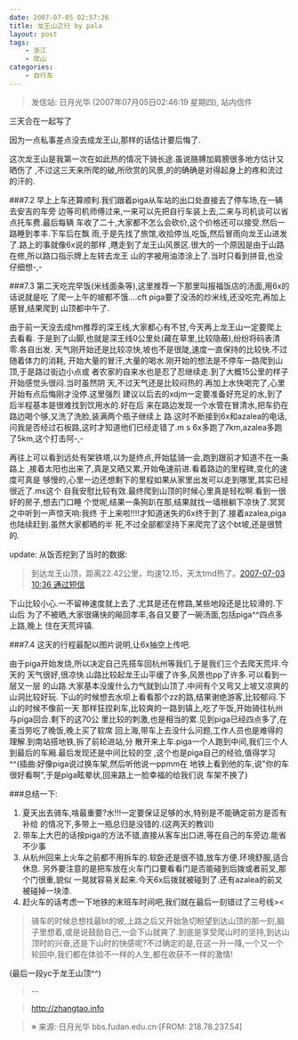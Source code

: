 ```yaml
---
date: 2007-07-05 02:57:26
title: 龙王山之行 by pala
layout: post
tags:
    - 浙江
    - 爬山
categories:
    - 自行车
---
```

>发信站: 日月光华 (2007年07月05日02:46:19 星期四), 站内信件

三天合在一起写了

因为一点私事差点没去成龙王山,那样的话估计要后悔了.

这次龙王山是我第一次在如此热的情况下骑长途.虽说胳膊加肩膀很多地方估计又晒伤了
,不过这三天来所爬的破,所欣赏的风景,的的确确是对得起身上的疼和流过的汗的.

###7.2
早上上车还算顺利.我们跟着piga从车站的出口处直接去了停车场,在一辆去安吉的车旁
边等司机师傅过来,一来可以先把自行车装上去,二来与司机谈可以省点托车费.最后每辆
车收了二十,大家都不怎么会砍价,这个价格还可以接受.然后一路睡到孝丰.下车后在飘
雨,于是先找了旅馆,收拾停当,吃饭,然后冒雨向龙王山进发了.路上的事就像6x说的那样
,瞎走到了龙王山风景区.很大的一个原因是由于山路在修,所以路口指示牌上左转去龙王
山的字被用油漆涂上了.当时只看到拼音,也没仔细想-,-

###7.3
第二天吃完早饭(米线面条等),这里推荐一下那里叫报福饭店的汤面,用6x的话说就是吃
了爬一上午的坡都不饿....cft piga要了没汤的炒米线,还没吃完,再加上感冒,结果爬到
山顶都中午了.

由于前一天没去成hm推荐的深王线,大家都心有不甘,今天再上龙王山一定要爬上去看看.
于是到了山脚,也就是深王线0公里处(藏在草里,比较隐蔽),纷纷将码表清零.各自出发.
天气刚开始还是比较凉快,坡也不是很陡,速度一直保持的比较快.不过随着体力的消耗,
开始大量的冒汗,大量的喝水.刚开始的想法是不停车一路爬到山顶,于是路过街边小点或
者农家的自来水也是忍了忍继续走.到了大概15公里的样子开始感觉头很闷.当时虽然阴
天,不过天气还是比较闷热的.再加上水快喝完了,心里开始有点后悔刚才没停.这里强烈
建议以后去的xdjm一定要准备好充足的水,到了后半程基本是很难找到饮用水的.好在后
来在路边发现一个水管在冒清水,把车扔在路边喝个够,又洗了洗脸,装满两个瓶子继续上
路.这时不断接到6x和azalea的电话,问我是否经过石板路,这时才知道他们已经走错了.m
s 6x多跑了7km,azalea多跑了5km,这个打击阿-,-

再往上可以看到远处有架铁塔,以为是终点,开始猛骑一会,跑到跟前才知道不在一条路上
,接着太阳也出来了,真是又晒又累,开始龟速前进.看着路边的里程碑,变化的速度可真是
够慢的,心里一边还想剩下的里程如果从家里出发可以走到哪里,其实已经很近了.ms这个
自我安慰比较有效.最终爬到山顶的时候心里真是轻松啊.看到一很好的房子,想去门口睡
个觉呢,结果一条狗趴在那,结果就找一墙根躺下凉快了.冥冥之中听到一声惊天响:我终
于上来啦!!!!才知道迷失的6x终于到了.接着azalea,piga也陆续赶到.虽然大家都晒的半
死,不过全部都坚持下来爬完了这个bt坡,还是很赞的.

update: 从饭否挖到了当时的数据:
>到达龙王山顶，距离22.42公里，均速12.15，天太tmd热了。[2007-07-03 10:36 通过短信](http://fanfou.com/statuses/xtWVdnN3En4)

下山比较小心.一不留神速度就上去了.尤其是还在修路,某些地段还是比较滑的.下山后
为了不被晒,大家很痛快的飚回孝丰,各自又要了一碗汤面,包括piga^^四点多上路,晚上
住在天荒坪镇.

###7.4
这天的行程最配以图片说明,让6x抽空上传吧.

由于piga开始发烧,所以决定自己先搭车回杭州等我们,于是我们三个去爬天荒坪.今天的
天气很好,很凉快.山路比较起龙王山平缓了许多,风景也pp了许多.可以看到一层又一层
的山路.大家基本没废什么力气就到山顶了.中间有个又弯又上坡又凉爽的山洞比较好玩.
下山的时候想去水坝上看看那个zz的路,结果谢绝游客,比较郁闷.下山的时候不像前一天
那样狂捏刹车,比较爽的一路到镇上,吃了午饭,开始骑往杭州与piga回合.剩下的这70公
里比较的刺激,也是相当的累.见到piga已经四点多了,在麦当劳吃了晚饭,晚上买了软席
回上海,带车上去没什么问题,工作人员也是难得的理解.到南站搭地铁,拆了前轮进站,分
散开来上车.piga一个人跑到中间,我们三个人到最后的车厢.最后发现还是中间比较的空
,这个也是piga自己的经验,值得学习^^(插曲:好像piga说过换车架,然后听他说一ppmm在
地铁上看到他的车,说"你的车很好看啊",于是piga眩晕状,回来路上一脸幸福的给我们说
车架不换了)

###总结一下:
1. 夏天出去骑车,啥最重要?水!!!一定要保证足够的水,特别是不能确定前方是否有补给
的情况下,多带上一瓶总归是没错的.(这两天的教训)
2. 带车上大巴的话按piga的方法不错,直接从客车出口进,等在自己的车旁边.能省不少事
3. 从杭州回来上火车之前都不用拆车的.软卧还是很不错,放车方便.环境舒服,适合休息.
另外要注意的是把车放在火车门口要看看门是否能碰到后拨或者前叉,那个门很重,貌似
一晃就容易关起来.今天6x后拨就被碰到了.还有azalea的前叉被碰掉一块漆.
4. 赶火车的话考虑一下地铁的末班车时间吧,我们就在最后一刻错过了三号线&gt;&lt;

>骑车的时候总想找最bt的坡,上路之后又开始急切盼望到达山顶的那一刻,脑子里想着,或是说鼓励自己,一会下山就爽了.到底是享受爬山时的坚持,到达山顶时的兴奋,还是下山时的快感呢?不过确定的是,在这一升一降,一个又一个轮回中,我们都在体验不一样的人生,都在收获不一样的激情!

(最后一段yc于龙王山顶^^)
>--

>http://zhangtao.info

>※ 来源:·日月光华 bbs.fudan.edu.cn·[FROM: 218.78.237.54]
